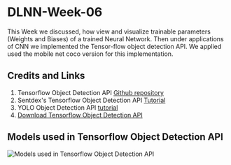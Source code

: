 # DLNN-Week-06
This Week we discussed, how view and visualize trainable parameters (Weights and Biases) of a trained Neural Network. Then under applications of CNN we implemented the Tensor-flow object detection API. We applied used the mobile net coco version for this implementation.


## Credits and Links

1. Tensorflow Object Detection API [Github repository](https://github.com/tensorflow/models/tree/master/research/object_detection)
2. Sentdex's Tensorflow Object Detection API  [Tutorial](https://pythonprogramming.net/introduction-use-tensorflow-object-detection-api-tutorial/)
3. YOLO Object Detection API [tutorial](https://imageai.readthedocs.io/en/latest/)
4. [Download Tensorflow Object Detection API](https://github.com/tensorflow/models)

## Models used in Tensorflow Object Detection API

![Models used in Tensorflow Object Detection API](https://cdn-images-1.medium.com/max/800/1*-EyxSs2OiyWm-E6MSpSJiA.png)
